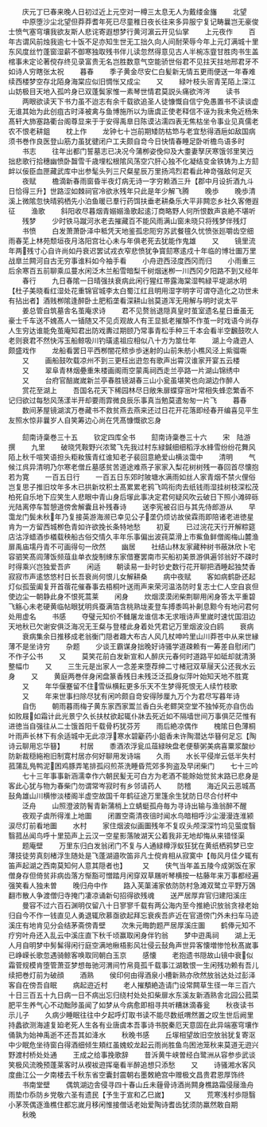 <!-- { "loadSidebar": true } -->
　　庆元丁巳春来晚人日初过近上元空对一樽三太息无人为戴缕金旛
　　北望
　　中原堕沙尘北望但莽莽耆年死已尽童稚日夜长往来多异服宁复记畴曩岂无豪俊士愤气塞穹壤我欲友斯人悲诧寄遐想梦行黄河濵云开见仙掌
　　上元夜作
　　百年古谓风前烛我逾七十饭不足亦知生世无工拙久向人间耐荣辱今年上元灯满城十里东风度丝竹蓬窗湿薪不御寒独取残书伴儿读忽然得意见古人半椀冻韲甘胜肉书生盖棺事未定论著傥存终见录富贵无名岂胜数意气空能骄世俗君不见拄天拄地邢君牙不如诗人穷瞎张太祝
　　暮春
　　季子黄金尽安仁白髪新无情五更雨便送一年春难续西楼梦空存北陌身海棠应似旧惆怅又成尘
　　又
　　緑叶枝头宻青芜陌上深江山妨极目天地入孤吟身已双蓬鬓家惟一素琴世情君莫説头痛欲涔涔
　　读书
　　两眼欲读天下书力虽不迨志有余千载欲追圣人徒慷慨自信宁免愚置书不读谈虚无谁其始为此创疽古时泽被禽与鱼博施所以为唐虞正使老释信不诬为我未免近杨朱髙轩大斾塞路衢台阁尊显来于于安得禹臯日陈谟沾濡四表无焦枯坐令事业见真儒老农不恨老耕鉏
　　枕上作
　　龙钟七十岂前期矮防枯笻与老宜愁得酒巵如敌国病须书巻作良医登山筋力虽犹徤闭户工夫颇自竒今日快情春睡足卧听檐鸟语多时
　　书志
　　往年出都门誓墓志已决况今蒲栁姿俛仰及大耋妻孥厌寒饿邻里笑迃拙悲歌行拾穗幽愤卧齧雪千歳埋松根隂风荡空穴肝心独不化凝结变金铁铸为上方劎衅以佞臣血匣藏武库中出参髦头列三尺粲星辰万里扬鸿烈君看此神竒强敌何足灭
　　夜赋
　　檐滴新春雨窗昏半夜灯病无诗一字穷赖酒三升【郡中月设折酒九斗日恰得三升】世路涩如棘祠官冷欲氷残年只此是年少解飞腾
　　晚歩
　　晚歩清溪上微隂忽快晴鸦栖先小泊鱼暖已羣行药饵扶垂老耕桑乐大平非闗恋乡社久客倦遐征
　　渔歌
　　斜阳收尽暮烟青嫋嫋渔歌起逺汀商略野人何所恨数声哀絶不堪听
　　残梦
　　少时铁马蹴河氷老去摧藏百不能风雨满山窗未晓只将残梦伴残灯
　　书愤
　　白发萧萧卧泽中秪凭天地鉴孤忠阨穷苏武餐氊久忧愤张廵嚼齿空细雨春芜上林苑颓垣夜月洛阳宫壮心未与年俱老死去犹能作鬼雄
　　又
　　镜里流年两残寸心自许尚如丹衰迟罢试戎衣窄悲愤犹争寳劎寒逺戍十年临的博壮圗万里战臯兰闗河自古无穷事谁料如今袖手看
　　小舟逰西泾度西冈而归
　　小雨重三后余寒百五前聊乘瓜蔓水闲泛木兰船雪暗梨千树烟迷栁一川西冈夕阳路不到又经年
　　春行
　　九日春隂一日晴强扶衰病此闲行猩红帯露海棠湿鸭緑平堤湖水明【杜子美晓看红湿处花重锦官城李太白蜀江红且明用湿字明字可谓夺造化之功世未有拈出者】酒贱栁隂逢醉卧土肥稻垄看深耕山翁莫道浑无用解与明时说太平
　　姜总管自筑墓舎名茧庵求诗
　　君不见赘翁退隠真皇时茧室遗名星日垂虽无豪士千车送不媿髙人一锸随又不见贞观故人有王显抵老摧頽不作茧一时戏语今尚存人生穷达谁能免茧庵知君出防戏夀过期颐乃常事青松手种三千本会看半空飜鼓吹人老则衰君不然快泻玉船鲸吸川钓璜逺祖应相似八十方为筮仕年
　　湖上今歳逰人颇盛戏作
　　龙船看罢日平西栁闇花秾歩歩迷射的山前朱舫小樵风泾上紫骝嘶
　　又
　　画船鼓吹载凉州不到三更枉出逰忽有歌声出霄汉谁家开宴五云楼
　　又
　　翠阜青林烟疉重朱楼画阁雨空蒙禹祠西走兰亭路一片湖山锦绣中
　　又
　　台府官醅嵗嵗新兰亭春胜镜湖春三山小瓮虽堪笑也向湖边作醉人
　　赏花至湖上
　　吾国名花天下稀园林尽日敞朱扉蝶穿宻叶常相失蜂恋繁香不记归欲过每愁风荡漾半开却要雨霏微良辰乐事真当勉莫遣匆匆一片飞
　　暮春
　　数间茅屋镜湖滨万巻藏书不救贫燕去燕来还过日花开花落即经春开编喜见平生友照水惊非曩岁人自笑筹边心尚在凭髙慷慨欲忘身








　　劎南诗稾巻三十五
　　钦定四库全书
　　劎南诗稾巻三十六
　　宋　陆游　撰
　　九里
　　破晓凭鞍野兴浓鹭飞先我过村东緑鍼细细稻浮水綘雪纷纷花舞风陌上秋千喧笑语担头粔籹簇青红谁知老子裴回意絶爱山横淡霭中
　　清明
　　气候江呉异清明乃尔寒老僧丘墓感贫苦道途难燕子家家入梨花树树残一春回首尽懐抱若为寛
　　一百五日行
　　一百五日东郊时陂塘水满雨如丝人家青烟不禁火俚俗岂复思子推旧坟年多木已拱新坟积土髙累累老鸦飞鸣衔肉去纸钱雨湿挂树枝深松茂柏死自乐地下应笑生人悲眼中青山身后塜此事决定君何疑风吹云破日下照小滩碎砾光陆离停车暂憩道傍舍解囊且补残春诗
　　送李宪被召旧与其先侍郎游从
　　早霭龙门鬓未秋年乃复接英游海濒已幸见公子垄仍烦访故侯霖雨即陪诸老进徳星肯为一方留西城栁色青如许欲挽长条特地愁
　　初夏
　　已过浣花天行开解粽筵店沽浮蜡酒歩檥载秧船古俗交情久丰年乐事偏出波莼菜滑上市鮆鱼鲜僧阁梅山麓渔扉禹庙壖丹青不可画得句一欣然
　　幽居
　　社结山林友家藏种树书蔽牀欣卜宅容驷笑髙闾薄饭频葅韭单衣旋制綀东家借蹇罢南市买船初美景游俱遍邻翁好不疎时时得乘兴岂独爱吾庐
　　闲适
　　朝读易一卦时钞史数行花开聊把酒睡起独焚香寂寂市声逺悠悠村日长吾衰尚何恨儿女解耕桑
　　病中夜赋
　　客如病鹤卧还起灯似孤萤阖复开首蓿花催春事去梧桐叶送雨声来荣河温洛防时复志士仁人空自哀但使边尘一朝静此身不恨死蒿莱
　　闲身
　　炊烟漠漠闭柴荆聊用闲身答太平重碧飞觞心未老硬黄临帖眼犹明呉蚕满箔含桃熟垅麦登车搏黍鸣补劓息黥今有地问君何处用虚名
　　书感
　　夺璧元知价不雠屠龙谁信本无求哦诗声里嵗时速忧国泪边天地秋已欠谢安俱泛海况无王粲与登楼此身着处凭君记万里烟波没白鸥
　　衰病
　　衰病集余日推移成老翁衡门隠者趣大布古人风几杖呻吟里山川莽苍中从来世縁薄不是坐诗穷
　　杂题
　　少谈王霸谋身拙晚好诗骚学道疎赖有一筹差自慰闭门不作子公书
　　又
　　莫笑花前白发新宣和人醉庆元春何时道路平如砥却就清漪整幅巾
　　又
　　三生元是出家人一念差来堕荐绅二寸楮冠双草屦天公还我水云身
　　又
　　黄庭两巻伴身闲盘篆香残日未残泛泛孤身似萍叶始知天地不胜寛
　　又
　　年华偃蹇留不住雪纵横耘更多乐天不生梦得死恨无人续竹枝歌
　　又
　　年来世事扫除尽犹有闲吟颇自竒安得陟厘九万个为君尽写暮年诗
　　自伤
　　朝雨暮雨梅子黄东家西家鬻兰香白头老鳏哭空堂不独悼死亦自伤齿如败屐如霜计此光景宁久长扶杖欲起辄仆牀去死近如不隔墙世间万事俱茫茫惟有进徳当自强往从二士饿首阳千载骨朽犹芬芳
　　雨后絶凉偶作
　　槐隂日色薄桐叶雨声长林下有余适城中无此凉浮寒水碧斸药小鉏香未许陶潜达华簮何足忘【陶诗云聊用忘华簮】
　　村居
　　黍酒浓浮瓮瓜葅緑映盘老便藜粥美病喜粟浆酸纱防新裁穏絁袍旧制寛村居亦何好聊用发诗端
　　久雨
　　水长平侵岸云低半失村菰蒲乱鳬鸭泥困鸡豚弄笔排孤闷煎茶洗睡昏荒郊多狗盗及早闭柴门
　　七十三吟
　　七十三年事事新涵濡幸作六朝民髪无可白方为老酒不能賖始觉贫末路已悲身是客此心犹与物为春柴门勿谓常岑寂时有乡邻请药人
　　防稽
　　海近风云恶城髙鼔角雄山川横惨淡楼阁半虚空故国千年鹤征途万里篷余生犹防日尽合付杯中
　　泛舟
　　山照澄波防鬌青新蒲梢上立蜻蜓孤舟毎为寻诗出输与渔翁醉不醒
　　夜观子虡所得淮上地圗
　　闭置空斋清夜徂时闻水鸟暗相呼沙尘漫漫连淮颍涙尽灯前看地圗
　　水村
　　家住烟波似画圗残年不复叹头颅深深竹坞见萤度翳翳菰丛闻鸟呼十里笳声上云汉一空星影落陂湖天公着我非无地却悔从来错怪渠
　　题庵壁
　　万里东归白发翁闭门不复与人通緑樽浮蚁狂犹在黄纸栖鸦梦已空薄技徒劳真刻楮浮生随处是飞蓬湖邉吹笛非凡士傥肯相从寂寞中【毎风月佳夕辄有笛声起湖之西南莫知何人意其隠者也】
　　又
　　侠气当年盖五陵今成粥饭在家僧身存但倚贫非病齿落方惭豁可憎踏月闲穿双草屩听琴横按一枯藤年来万事都经遍强笑看人独未曽
　　晚归舟中作
　　路入芙蕖浦家依防防村急滩双鹭立平野万鵶翻市散人争渡僧归寺掩门凄凉诵新句招得欲残魂
　　送严居厚弃官归建阳溪庄
　　曼容不过六百石渊明仅留八十日寥寥千载有两公海内至今推絶识放翁贪禄老始归自今不作一钱直见人勇退辄欣慕亟欲起拜忘衰疾吾庐近在官道傍门外未扫车马迹溪庄有地肯见分会结茅斋傍青壁
　　次朱元晦韵题严居厚溪庄圗
　　鹤俸元知不疗穷叶舟还入乱云中溪庄直下秋千顷赢取闲身伴钓翁
　　梦中逰禹祠
　　湖上无人月自明梦中髣髴得闲行庭空满地楸梧影风壮侵云鼔角声世异客懐増惨怆秋髙嵗事已峥嵘长歌忽遇骑鲸客唤取同朝白玉京
　　感懐
　　老抱遗书隠故山镜中衰似霜菅规模肯堕管萧亚梦想毎驰河渭间竹帛竟孤千载事江湖敢恨一生闲残功赖有吾儿续把巻灯前为破顔
　　酒熟
　　侯印何由得酒泉小槽新熟亦欣然放翁达处过彭泽客自在傍吾自眠
　　病起逰近村
　　老人摧頺絶造请门设常闗草生径一年三百六十日三百五十九日病一日不病出忘归绕村处处扣柴扉水东溪友新酒熟舎北园公菰菜肥平生养气心不动黜陟虽闻了如梦从今病愈即相寻共听糟牀滴春瓮
　　秋夜读书示儿子
　　久病少睡眠往往中夕起呼灯取书读不能尽数纸喟然置之叹生世后阙里持蠡欲测海遽复廹老死人生各有业唐虞本吾事诗书脱秦厄天意固在此异端塞穹壤作俑孰为始神禹逝不还吾其如洚水
　　秋晚书感
　　丘塜相望故旧空放翁犹复寄沤中少眠危坐待窗白得酒细倾生頬红虽媿蛟龙起云雨尚胜鱼鸟困池笼秋来莫道无逰兴野渡村桥处处通
　　王成之给事挽歌辞
　　昔泝黄牛峡曽经白鹭洲从容参歩武谈笑极风流晚预蓬莱客时从褉袚逰挥毫看半醉追想只添愁
　　又
　　诗骚湘水客风度曲江公一夕南楼去千秋东省空囊封震朝右墨敇絶宫中赠极文昌贵君恩厚饰终
　　书南堂壁
　　偶筑湖边舎侵寻四十春山丘未薶骨诗酒尚闗身樵路霜侵屦渔舟雨垫巾忝防乡党敬六圣有遗民【予生于宣和乙巳嵗】
　　又
　　荒寒浅村歩隠翳小茅茨偶逐渔樵住都忘嵗月移闲惟接僧话老始爱陶诗耆齿犹须防羸然敢自期
　　秋晚
